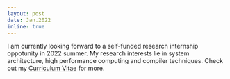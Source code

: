 ```yaml
---
layout: post
date: Jan.2022
inline: true
---
```


I am currently looking forward to a self-funded research internship oppotunity in 2022 summer. My research interests lie in system architecture, high performance computing and compiler techniques. Check out my [Curriculum Vitae](/assets/pdf/cv.pdf)  for more. 
